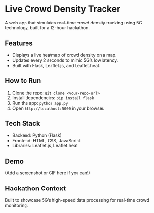 # Live Crowd Density Tracker
A web app that simulates real-time crowd density tracking using 5G technology, built for a 12-hour hackathon.

## Features
- Displays a live heatmap of crowd density on a map.
- Updates every 2 seconds to mimic 5G’s low latency.
- Built with Flask, Leaflet.js, and Leaflet.heat.

## How to Run
1. Clone the repo: `git clone <your-repo-url>`
2. Install dependencies: `pip install flask`
3. Run the app: `python app.py`
4. Open `http://localhost:5000` in your browser.

## Tech Stack
- Backend: Python (Flask)
- Frontend: HTML, CSS, JavaScript
- Libraries: Leaflet.js, Leaflet.heat

## Demo
(Add a screenshot or GIF here if you can!)

## Hackathon Context
Built to showcase 5G’s high-speed data processing for real-time crowd monitoring.